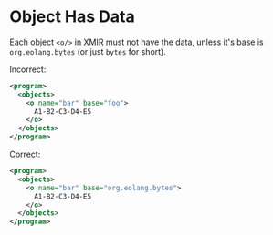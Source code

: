 # Object Has Data

Each object `<o/>` in [XMIR] must not have the data, unless it's base is
`org.eolang.bytes` (or just `bytes` for short).

Incorrect:

```xml
<program>
  <objects>
    <o name="bar" base="foo">
      A1-B2-C3-D4-E5
    </o>
  </objects>
</program>
```

Correct:

```xml
<program>
  <objects>
    <o name="bar" base="org.eolang.bytes">
      A1-B2-C3-D4-E5
    </o>
  </objects>
</program>
```

[XMIR]: https://news.eolang.org/2022-11-25-xmir-guide.html
